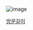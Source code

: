 ![image](https://github.com/koreaIT-study/programmers/assets/92290312/23f25add-94fa-4778-8784-686cc68936a8)

[방문길이](https://school.programmers.co.kr/learn/courses/30/lessons/49994)
